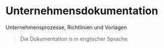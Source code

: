 # Unternehmensdokumentation

Unternehmensprozesse, Richtlinien und Vorlagen

> Die Dokumentation is in englischer Sprache